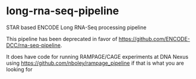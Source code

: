 # long-rna-seq-pipeline
STAR based ENCODE Long RNA-Seq processing pipeline

This pipeline has been deprecated in favor of https://github.com/ENCODE-DCC/rna-seq-pipeline.

It does have code for running RAMPAGE/CAGE experiments at DNA Nexus using https://github.com/nboley/rampage_pipeline if that is what you are looking for
